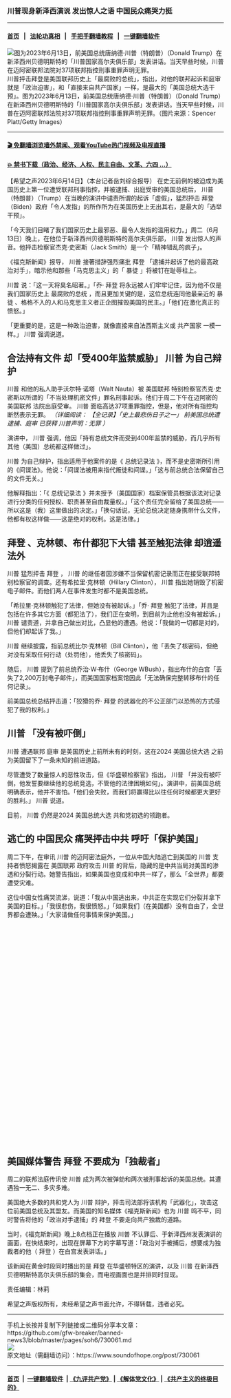 ###  川普现身新泽西演说 发出惊人之语  中国民众痛哭力挺
------------------------

#### [首页](https://github.com/gfw-breaker/banned-news3/blob/master/README.md) &nbsp;&nbsp;|&nbsp;&nbsp; [法轮功真相](https://github.com/begood0513/basic/blob/master/README.md)  &nbsp;&nbsp;|&nbsp;&nbsp; [手把手翻墙教程](https://github.com/gfw-breaker/guides/wiki)  &nbsp;&nbsp;|&nbsp;&nbsp; [一键翻墙软件](https://github.com/gfw-breaker/nogfw/blob/master/README.md)  



<div><img alt="图为2023年6月13日，前美国总统唐纳德·川普（特朗普）（Donald Trump）在新泽西州贝德明斯特的「川普国家高尔夫俱乐部」发表讲话。当天早些时候，川普在迈阿密联邦法院对37项联邦指控刑事重罪声明无罪。" src="https://img.soundofhope.org/2023-06/1686770783091.jpg"/>
<br/><figcaption class="caption">
 川普抨击拜登是美国联邦历史上「最腐败的总统」，指出，对他的联邦起诉和庭审就是「政治迫害」，和「直接来自共产国家」一样，是最大的「美国总统大选干预」。图为2023年6月13日，前美国总统唐纳德·川普（特朗普）（Donald Trump）在新泽西州贝德明斯特的「川普国家高尔夫俱乐部」发表讲话。当天早些时候，川普在迈阿密联邦法院对37项联邦指控刑事重罪声明无罪。（图片来源：Spencer Platt/Getty Images）
</figcaption></div><hr/>

#### [ 🎬  免翻墙浏览墙外禁闻、观看YouTube热门视频及电视直播](https://github.com/gfw-breaker/HelloWorld)

#### [ 💥  禁书下载（政治、经济、人权、民主自由、文革、六四 ...）](https://github.com/gfw-breaker/books/blob/master/README.md)

<div><div class="Content__Wrapper sc-1bvya0-0 elmmKw article_body" data-checkusr="" itemprop="articleBody">
 <div id="post_place_1">
 </div>
 <p class="meta-top">
  <span class="meta">
   【希望之声2023年6月14日】（本台记者岳刘综合报导）
  </span>
  在史无前例的被迫成为美国历史上第一位遭受联邦刑事指控，并被逮捕、出庭受审的美国总统后，
  <ok href="/term/1041">
   川普
  </ok>
  （特朗普）（Trump）在当晚的演讲中谴责所谓的起诉「虚假」，猛烈抨击
  <ok href="/term/3365">
   拜登
  </ok>
  （Biden）政府「令人发指」的所作所为在美国历史上无出其右，是最大的「选举干预」。
 </p>
 <p>
  「今天我们目睹了我们国家历史上最邪恶、最令人发指的滥用权力。」周二（6月13日）晚上，在他位于新泽西州贝德明斯特的高尔夫俱乐部，
  <ok href="/term/1041">
   川普
  </ok>
  发出惊人的声音。他抨击检察官杰克·史密斯（Jack Smith）是一个「精神错乱的疯子」。
 </p>
 <p>
  《福克斯新闻》报导，
  <ok href="/term/1041">
   川普
  </ok>
  接著措辞强烈痛批
  <ok href="/term/3365">
   拜登
  </ok>
  「逮捕并起诉了他的最高政治对手」，暗示他和那些「马克思主义」的「
  <ok href="/term/10476">
   暴徒
  </ok>
  」将被钉在耻辱柱上。
 </p>
 <p>
  <ok href="/term/1041">
   川普
  </ok>
  说：「这一天将臭名昭著。」「乔·
  <ok href="/term/3365">
   拜登
  </ok>
  将永远被人们牢牢记住，因为他不仅是我们国家历史上
  <ok href="/term/880622">
   最腐败的总统
  </ok>
  ，而且更加关键的是，这位总统连同他最亲近的
  <ok href="/term/10476">
   暴徒
  </ok>
  、格格不入的人和马克思主义者正企图摧毁美国的民主。」「他们在激化真正的愤怒。」
 </p>
 <p>
  「更重要的是，这是一种政治迫害，就像直接来自法西斯主义或
  <ok href="/term/423343">
   共产国家
  </ok>
  一模一样。」
  <ok href="/term/1041">
   川普
  </ok>
  强调说道。
 </p>
 <h2>
  <strong>
   合法持有文件 却「受400年监禁威胁」
   <ok href="/term/1041">
    川普
   </ok>
   为自己辩护
  </strong>
 </h2>
 <p>
  <ok href="/term/1041">
   川普
  </ok>
  和他的私人助手沃尔特·诺塔（Walt Nauta）被
  <ok href="/term/879998">
   美国联邦
  </ok>
  特别检察官杰克·史密斯以所谓的「不当处理机密文件」罪名刑事起诉。他们于周二下午在迈阿密的
  <ok href="/term/879998">
   美国联邦
  </ok>
  法院出庭受审。
  <ok href="/term/1041">
   川普
  </ok>
  面临高达37项重罪指控，但是，他对所有指控均断然表示无罪。
  <em>
   （详细阅读：
   <ok href="https://www.soundofhope.org/post/729782">
    【全记录】「史上最悲伤日子之一」 前美国总统遭逮捕、庭审 已获释 川普声明：无罪
   </ok>
   ）
  </em>
 </p>
 <p>
  演讲中，
  <ok href="/term/1041">
   川普
  </ok>
  强调，他因「持有总统文件而受到400年监禁的威胁，而几乎所有其他（美国）总统都这样做过」。
 </p>
 <p>
  <ok href="/term/1041">
   川普
  </ok>
  为自己辩护，指出适用于他案件的是《
  <ok href="/term/880625">
   总统记录法
  </ok>
  》，而不是史密斯所引用的《间谍法》。他说：「间谍法被用来指代叛徒和间谍。」「这与前总统合法保留自己的文件无关。」
 </p>
 <p>
  他解释指出：「《
  <ok href="/term/880625">
   总统记录法
  </ok>
  》并未授予（美国国家）档案保管员根据该法对记录进行分类的任何授权、职责甚至自由裁量权。」「这个责任完全留给了美国总统——所以这是（我）这里做出的决定。」「换句话说，无论总统决定随身携带什么文件，他都有权这样做——这是绝对的权利。这是法律。」
 </p>
 <h2>
  <strong>
   <ok href="/term/3365">
    拜登
   </ok>
   、克林顿、布什都犯下大错 甚至触犯法律 却逍遥法外
  </strong>
 </h2>
 <p>
  <ok href="/term/1041">
   川普
  </ok>
  猛烈抨击
  <ok href="/term/3365">
   拜登
  </ok>
  ，
  <ok href="/term/1041">
   川普
  </ok>
  的继任者因涉嫌不当保留机密记录而正在接受联邦特别检察官的调查。还有希拉里·克林顿（Hillary Clinton），
  <ok href="/term/1041">
   川普
  </ok>
  指出她销毁了机密电子邮件。而他们两人在事件发生时都不是美国总统。
 </p>
 <p>
  「希拉里·克林顿触犯了法律，但她没有被起诉。」「乔·
  <ok href="/term/3365">
   拜登
  </ok>
  触犯了法律，并且是包括在许多其它方面（都犯法了），我们正在查明，到目前为止他也没有被起诉。」
  <ok href="/term/1041">
   川普
  </ok>
  谴责道，并拿自己做出对比，凸显他的遭遇。他说：「我做的一切都是对的，但他们却起诉了我。」
 </p>
 <p>
  <ok href="/term/1041">
   川普
  </ok>
  继续披露，指前总统比尔·克林顿（Bill Clinton），他「丢失了核密码，但绝对没有采取任何行动（处罚他），他丢失了核密码」。
 </p>
 <p>
  随后，
  <ok href="/term/1041">
   川普
  </ok>
  提到了前总统乔治·W·布什（George WBush），指出布什的白宫「丢失了2,200万封电子邮件」，而美国国家档案馆因此「无法确保完整转移布什的任何记录」。
 </p>
 <p>
  前美国总统总结抨击道：「狡猾的乔·
  <ok href="/term/3365">
   拜登
  </ok>
  的武器化的不公正部门以恐怖的方式侵犯了我的权利。」
 </p>
 <h2>
  <strong>
   <ok href="/term/1041">
    川普
   </ok>
   「没有被吓倒」
  </strong>
 </h2>
 <p>
  <ok href="/term/1041">
   川普
  </ok>
  遭遇联邦
  <ok href="/term/4057">
   庭审
  </ok>
  是美国历史上前所未有的时刻，这在2024
  <ok href="/term/4086">
   美国总统大选
  </ok>
  之前为美国留下了一条未知的前进道路。
 </p>
 <p>
  尽管遭受了数量惊人的恶性攻击，但《华盛顿检察官》指出，
  <ok href="/term/1041">
   川普
  </ok>
  「并没有被吓倒，他发誓要继续他的总统竞选，不管他的法律困境如何」。演讲中，前美国总统明确表示，他并不害怕。「他们会失败，而我们将赢得比以往任何时候都更大更好的胜利。」
  <ok href="/term/1041">
   川普
  </ok>
  说道。
 </p>
 <p>
  目前，
  <ok href="/term/1041">
   川普
  </ok>
  仍然是2024
  <ok href="/term/4086">
   美国总统大选
  </ok>
  共和党初选的领跑者。
 </p>
 <h2>
  <strong>
   逃亡的
   <ok href="/term/14755">
    中国民众
   </ok>
   痛哭抨击中共 呼吁「保护美国」
  </strong>
 </h2>
 <p>
  周二下午，在审讯
  <ok href="/term/1041">
   川普
  </ok>
  的迈阿密法庭外，一位从中国大陆逃亡到美国的
  <ok href="/term/1041">
   川普
  </ok>
  支持者愤怒揭露在
  <ok href="/term/879998">
   美国联邦
  </ok>
  政府攻击
  <ok href="/term/1041">
   川普
  </ok>
  的背后，隐藏的是中共当局对美国的渗透和分裂行动。她警告指出，如果美国也变成和中共一样了，那么「全世界」都要遭受灾难。
 </p>
 <p>
  这位中国女性痛哭流涕，说道：「我从中国逃出来，中共正在实现它们分裂并拿下美国的目标。」「我很悲伤，我很愤怒。」「如果我们（在美国都）没有自由了，全世界都会遭殃。」「大家请做任何事情来保护美国。」
 </p>
 <div class="soh-embed">
  <div class="soh-embed-inner">
   <div class="iframely-twitter iframely-app iframely-embed" style="max-width: 550px;">
    <div class="iframely-responsive" style="padding-bottom: 100%;">
    </div>
   </div>
  </div>
 </div>
 <h2>
  <strong>
   美国媒体警告
   <ok href="/term/3365">
    拜登
   </ok>
   不要成为「独裁者」
  </strong>
 </h2>
 <p>
  周二的联邦法庭传讯使
  <ok href="/term/1041">
   川普
  </ok>
  成为两次被弹劾和两次被刑事起诉的美国总统。其遭遇独一无二、多灾多难。
 </p>
 <p>
  美国绝大多数的共和党人为
  <ok href="/term/1041">
   川普
  </ok>
  辩护，抨击司法部将该机构「武器化」，攻击这位前美国总统及其盟友。而美国的知名媒体《福克斯新闻》也为
  <ok href="/term/1041">
   川普
  </ok>
  鸣不平，同时警告将他的「政治对手逮捕」的
  <ok href="/term/3365">
   拜登
  </ok>
  不要走向共产独裁的道路。
 </p>
 <p>
  当时，《福克斯新闻》晚上8点档正在播放
  <ok href="/term/1041">
   川普
  </ok>
  不认罪后、于新泽西州发表演讲的画面，在快结束时，出现在屏幕下方的字幕写道：「政治对手被捕后，想要成为独裁者的他（
  <ok href="/term/3365">
   拜登
  </ok>
  ）在白宫发表讲话。」
 </p>
 <p>
  该新闻在黄金时段同时播出的是
  <ok href="/term/3365">
   拜登
  </ok>
  在华盛顿特区的演讲，以及
  <ok href="/term/1041">
   川普
  </ok>
  在新泽西贝德明斯特高尔夫俱乐部的集会，而电视画面也是并排同时显现。
 </p>
 <p class="meta-btm">
  责任编辑：林莉
 </p>
 <p class="meta-btm">
  希望之声版权所有，未经希望之声书面允许，不得转载，违者必究。
 </p>
</div>
</div>
<hr/>
手机上长按并复制下列链接或二维码分享本文章：<br/>
https://github.com/gfw-breaker/banned-news3/blob/master/pages/soh6/730061.md <br/>
<a href='https://github.com/gfw-breaker/banned-news3/blob/master/pages/soh6/730061.md'><img src='https://github.com/gfw-breaker/banned-news3/blob/master/pages/soh6/730061.md.png'/></a> <br/>
原文地址（需翻墙访问）：https://www.soundofhope.org/post/730061


------------------------
#### [首页](https://github.com/gfw-breaker/banned-news3/blob/master/README.md) &nbsp;|&nbsp; [一键翻墙软件](https://github.com/gfw-breaker/nogfw/blob/master/README.md) &nbsp;| [《九评共产党》](https://github.com/gfw-breaker/9ping.md/blob/master/README.md#九评之一评共产党是什么) | [《解体党文化》](https://github.com/gfw-breaker/jtdwh.md/blob/master/README.md) | [《共产主义的终极目的》](https://github.com/gfw-breaker/gczydzjmd.md/blob/master/README.md)


<img src='http://gfw-breaker.win/banned-news3/pages/soh6/730061.md' width='0px' height='0px'/>